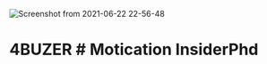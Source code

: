 ![Screenshot from 2021-06-22 22-56-48](https://user-images.githubusercontent.com/75413146/123222696-cdcc7b80-d4ed-11eb-8657-f98773528a96.png)
# 4BUZER # Motication InsiderPhd

